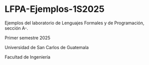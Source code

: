 # LFPA-Ejemplos-1S2025
Ejemplos del laboratorio de Lenguajes Formales y de Programación, sección A-.  
  
Primer semestre 2025 
 
Universidad de San Carlos de Guatemala 
 
Facultad de Ingeniería

